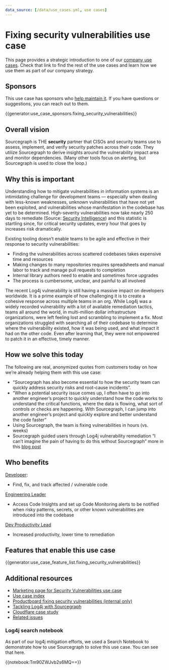 ```yaml
---
data_source: [/data/use_cases.yml, use cases]
---
```


# Fixing security vulnerabilities use case

This page provides a strategic introduction to one of our [company use cases](../index.md#use-cases). Check that link to find the rest of the use cases and learn how we use them as part of our company strategy.

## Sponsors

This use case has sponsors who [help maintain it](../working-with-use-cases.md). If you have questions or suggestions, you can reach out to them.

{{generator:use_case_sponsors.fixing_security_vulnerabilities}}

## Overall vision

<!-- Convey what things will be like in the future for your use case, being as descriptive as you can to help someone understand where we are headed with our vision. -->

Sourcegraph is THE **security** partner that CISOs and security teams use to assess, implement, and verify security patches across their code. They utilize Sourcegraph to derive insights around the vulnerability impact area and monitor dependencies. (Many other tools focus on alerting, but Sourcegraph is used to close the loop.)

## Why this is important

<!-- Beyond imagining a future in the above section, talk more about why this future is important and why we are going after it. -->

Understanding how to mitigate vulnerabilities in information systems is an intimidating challenge for development teams — especially when dealing with less-known weaknesses, unknown vulnerabilities that have not yet been exploited, and vulnerabilities whose manifestation in the codebase has yet to be determined. High-severity vulnerabilities now take nearly 250 days to remediate (Source: [Security Intelligence](https://securityintelligence.com/news/news-vulnerabilities-25-days-remediate/)) and this statistic is startling since, for critical security updates, every hour that goes by increases risk dramatically.

Existing tooling doesn’t enable teams to be agile and effective in their response to security vulnerabilities:

- Finding the vulnerabilities across scattered codebases takes expensive time and resources
- Making changes to many repositories requires spreadsheets and manual labor to track and manage pull requests to completion
- Internal library authors need to enable and sometimes force upgrades
- The process is cumbersome, unclear, and painful to all involved

The recent Log4j vulnerability is still having a massive impact on developers worldwide. It is a prime example of how challenging it is to create a cohesive response across multiple teams in an org. While Log4j was a widely recorded vulnerability with a lot of available remediation tactics, teams all around the world, in multi-million dollar infrastructure organizations, were left feeling lost and scrambling to implement a fix. Most organizations struggled with searching all of their codebase to determine where the vulnerability existed, how it was being used, and what impact it had on the other code. Even after learning that, they were not empowered to patch it in an effective, timely manner.

## How we solve this today

<!-- Describe in as much detail as you can how the product enables this use case today. You can include customer quotes, textual walkthroughs, and this is also a great place to link to demo videos. This is perhaps the most important single section in this document, so don't be afraid to add too much - if you feel this section is getting long, consider summarizing here and linking out to other pages in the handbook with details. -->

The following are real, anonymized quotes from customers today on how we’re already helping them with this use case:

- “Sourcegraph has also become essential to how the security team can quickly address security risks and root-cause incidents”.
- “When a potential security issue comes up, I often have to go into another engineer’s project to quickly understand how the code works to understand the critical functions, where the data is flowing, what sort of controls or checks are happening. With Sourcegraph, I can jump into another engineer’s project and quickly explore and better understand the code faster”
- Using Sourcegraph, the team is fixing vulnerabilities in hours (vs. weeks)
- Sourcegraph guided users through Log4j vulnerability remediation “I can’t imagine the pain of having to do this without Sourcegraph” more in this [blog post](https://about.sourcegraph.com/blog/log4j-log4shell-0-day/)

## Who benefits

<!-- Link to the personas that relate to this use case, and describe briefly how it benefits each of them (the real detail is in the above section, so be sure not to repeat yourself here; speak in generalities for each persona in this section.) -->

[Developer](https://docs.google.com/presentation/d/1aQhcWoWd_LJXdAgEn7JBGnZV5pfN6UJyct2VV-ZiTXI/edit#slide=id.ge9b93ff711_1_0):

- Find, fix, and track affected / vulnerable code

[Engineering Leader](https://docs.google.com/presentation/d/1aQhcWoWd_LJXdAgEn7JBGnZV5pfN6UJyct2VV-ZiTXI/edit#slide=id.ge9b93ff711_0_46)

- Access Code Insights and set up Code Monitoring alerts to be notified when risky patterns, secrets, or other known vulnerabilities are introduced into the codebase

[Dev Productivity Lead](https://docs.google.com/presentation/d/1aQhcWoWd_LJXdAgEn7JBGnZV5pfN6UJyct2VV-ZiTXI/edit#slide=id.ge9b93ff711_0_19)

- Increased productivity, lower time to remediation

## Features that enable this use case

{{generator:use_case_feature_list.fixing_security_vulnerabilities}}

## Additional resources

<!-- Are there other articles, blogs, internal documents, or handbook links that are useful for someone who wants to understand this use case? Link to them here. -->

- [Marketing page for Security Vulnerabilities use case](https://about.sourcegraph.com/use-cases/#find-and-fix-security-vulnerabilities)
- [Use case index](../index.md#use-cases)
- [Productboard fixing security vulnerabilities (internal only)](https://sourcegraph.productboard.com/feature-board/3957049-fy23-use-cases/features/11482297/detail)
- [Tackling Log4j with Sourcegraph](https://about.sourcegraph.com/blog/log4j-log4shell-0-day)
- [Cloudflare case study](https://about.sourcegraph.com/case-studies/cloudflare-accelerates-debugging-and-improves-security/)
- [Related issues](https://github.com/sourcegraph/sourcegraph/issues?q=is%3Aissue+is%3Aopen+label%3Ause-case%2Fdev-onboarding+label%3Ause-case%2Ffix-vulnerabilities)

### Log4j search notebook

As part of our log4j mitigation efforts, we used a Search Notebook to demonstrate how to use Sourcegraph to solve this use case. You can see that here.

{{notebook:Tm90ZWJvb2s6MQ==}}

